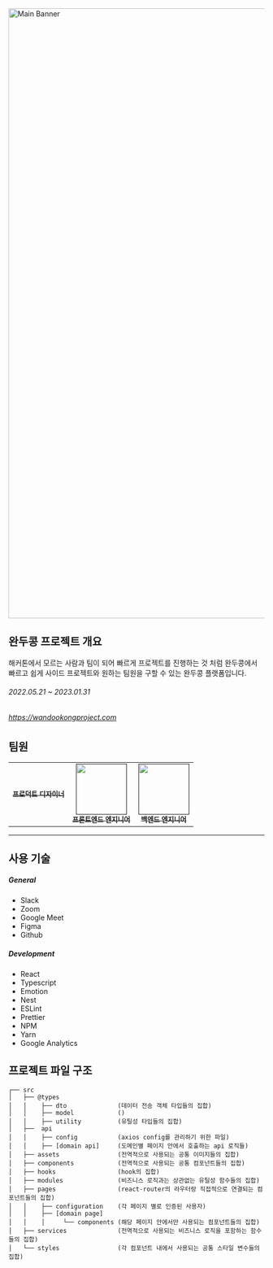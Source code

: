 <img width="1200" alt="Main Banner" src="https://user-images.githubusercontent.com/26430232/212911988-18aa282b-b774-4474-857c-205e109ddebe.png">


## 완두콩 프로젝트 개요

해커톤에서 모르는 사람과 팀이 되어 빠르게 프로젝트를 진행하는 것 처럼 완두콩에서 빠르고 쉽게 사이드 프로젝트와 원하는 팀원을 구할 수 있는 완두콩 플랫폼입니다. 

###### 2022.05.21 ~ 2023.01.31
###### https://wandookongproject.com

## 팀원

<table>
  <tbody>
    <tr>
      <td align="center"><a href=""><img src="width="100px;" alt=""/><br /><sub><b>프로덕트 디자이너</b></sub></a><br /></td>
      <td align="center"><a href=""><img src="" width="100px;" alt=""/><br /><sub><b>프론트엔드 엔지니어</b></sub></a><br /></td>
      <td align="center"><a href=""><img src="" width="100px;" alt=""/><br /><sub><b>백엔드 엔지니어</b></sub></a><br /></td>
     <tr/>
  </tbody>
</table>

---
        
## 사용 기술

##### General

- Slack
- Zoom
- Google Meet
- Figma
- Github
        
##### Development
        
- React
- Typescript
- Emotion
- Nest
- ESLint
- Prettier
- NPM
- Yarn
- Google Analytics

## 프로젝트 파일 구조

```
┌── src    
│   ├── @types
│   │    ├── dto              (데이터 전송 객체 타입들의 집합)
│   │    ├── model            ()
│   │    ├── utility          (유틸성 타입들의 집합)
│   ├──  api
│   │    ├── config           (axios config를 관리하기 위한 파일)
│   │    ├── [domain api]     (도메인별 페이지 안에서 호출하는 api 로직들)
│   ├── assets                (전역적으로 사용되는 공통 이미지들의 집합)
│   ├── components            (전역적으로 사용되는 공통 컴포넌트들의 집합)
│   ├── hooks                 (hook의 집합) 
│   ├── modules               (비즈니스 로직과는 상관없는 유틸성 함수들의 집합)         
│   ├── pages                 (react-router의 라우터랑 직접적으로 연결되는 컴포넌트들의 집합)
│   │    ├── configuration    (각 페이지 별로 인증된 사용자)
│   │    ├── [domain page]       
│   │    │     └── components (해당 페이지 안에서만 사용되는 컴포넌트들의 집합)
│   ├── services              (전역적으로 사용되는 비즈니스 로직을 포함하는 함수들의 집합)         
│   └── styles                (각 컴포넌트 내에서 사용되는 공통 스타일 변수들의 집합)
```
